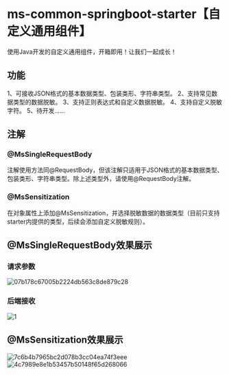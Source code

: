 #  ms-common-springboot-starter【自定义通用组件】

使用Java开发的自定义通用组件，开箱即用！让我们一起成长！

## 功能

1、可接收JSON格式的基本数据类型、包装类形、字符串类型。
2、支持常见数据类型的数据脱敏。
3、支持正则表达式和自定义数据脱敏。
4、支持自定义脱敏字符。
5、待开发......

## 注解

### @MsSingleRequestBody

注解使用方法同@RequestBody，但该注解只适用于JSON格式的基本数据类型、包装类形、字符串类型。除上述类型外，请使用@RequestBody注解。

### @MsSensitization

在对象属性上添加@MsSensitization，并选择脱敏数据的数据类型（目前只支持starter内提供的类型，后续会添加自定义脱敏规则）。

## @MsSingleRequestBody效果展示
### 请求参数
![07b178c67005b2224db563c8de879c28](https://github.com/user-attachments/assets/55a1312a-eafc-4e1f-9a66-4bdfe3e7921c)
### 后端接收
![1](https://github.com/user-attachments/assets/3637c69d-d4af-436d-961e-4024cc9824e5)

## @MsSensitization效果展示
![7c6b4b7965bc2d078b3cc04ea74f3eee](https://github.com/user-attachments/assets/44744387-3b63-4a7b-95bd-abd18d1b7467)
![4c7989e8e1b53457b50148f65d268066](https://github.com/user-attachments/assets/7012b4d3-258a-4523-953a-01d41e1c51ed)
